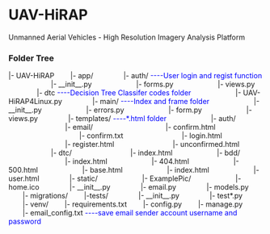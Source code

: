# UAV-HiRAP
Unmanned Aerial Vehicles - High Resolution Imagery Analysis Platform

### Folder Tree
|- UAV-HiRAP
&emsp;&emsp;|- app/
&emsp;&emsp;&emsp;&emsp;|- auth/ <font color='blue'>----User login and regist function</font>
&emsp;&emsp;&emsp;&emsp;&emsp;&emsp;|- \_\_init\_\_.py
&emsp;&emsp;&emsp;&emsp;&emsp;&emsp;|- forms.py
&emsp;&emsp;&emsp;&emsp;&emsp;&emsp;|- views.py
&emsp;&emsp;&emsp;&emsp;|- dtc <font color='blue'>----Decision Tree Classifer codes folder</font>
&emsp;&emsp;&emsp;&emsp;&emsp;&emsp;|- UAV-HiRAP4Linux.py
&emsp;&emsp;&emsp;&emsp;|- main/ <font color='blue'>----Index and frame folder</font>
&emsp;&emsp;&emsp;&emsp;&emsp;&emsp;|- \_\_init\_\_.py
&emsp;&emsp;&emsp;&emsp;&emsp;&emsp;|- errors.py
&emsp;&emsp;&emsp;&emsp;&emsp;&emsp;|- form.py
&emsp;&emsp;&emsp;&emsp;&emsp;&emsp;|- views.py
&emsp;&emsp;&emsp;&emsp;|- templates/ <font color='blue'>----*.html folder</font>
&emsp;&emsp;&emsp;&emsp;&emsp;&emsp;|- auth/
&emsp;&emsp;&emsp;&emsp;&emsp;&emsp;&emsp;&emsp;|- email/
&emsp;&emsp;&emsp;&emsp;&emsp;&emsp;&emsp;&emsp;&emsp;&emsp;|- confirm.html
&emsp;&emsp;&emsp;&emsp;&emsp;&emsp;&emsp;&emsp;&emsp;&emsp;|- confirm.txt
&emsp;&emsp;&emsp;&emsp;&emsp;&emsp;&emsp;&emsp;|- login.html
&emsp;&emsp;&emsp;&emsp;&emsp;&emsp;&emsp;&emsp;|- register.html
&emsp;&emsp;&emsp;&emsp;&emsp;&emsp;&emsp;&emsp;|- unconfirmed.html
&emsp;&emsp;&emsp;&emsp;&emsp;&emsp;|- dtc/
&emsp;&emsp;&emsp;&emsp;&emsp;&emsp;&emsp;&emsp;|- index.html
&emsp;&emsp;&emsp;&emsp;&emsp;&emsp;|- bdd/
&emsp;&emsp;&emsp;&emsp;&emsp;&emsp;&emsp;&emsp;|- index.html
&emsp;&emsp;&emsp;&emsp;&emsp;&emsp;|- 404.html
&emsp;&emsp;&emsp;&emsp;&emsp;&emsp;|- 500.html
&emsp;&emsp;&emsp;&emsp;&emsp;&emsp;|- base.html
&emsp;&emsp;&emsp;&emsp;&emsp;&emsp;|- index.html
&emsp;&emsp;&emsp;&emsp;&emsp;&emsp;|- user.html
&emsp;&emsp;&emsp;&emsp;|- static/
&emsp;&emsp;&emsp;&emsp;&emsp;&emsp;|- ExamplePic/
&emsp;&emsp;&emsp;&emsp;&emsp;&emsp;|- home.ico
&emsp;&emsp;&emsp;&emsp;|- \_\_init\_\_.py
&emsp;&emsp;&emsp;&emsp;|- email.py
&emsp;&emsp;&emsp;&emsp;|- models.py
&emsp;&emsp;|- migrations/
&emsp;&emsp;|-tests/
&emsp;&emsp;&emsp;&emsp;|- \_\_init\_\_.py
&emsp;&emsp;&emsp;&emsp;|- test\*.py
&emsp;&emsp;|- venv/
&emsp;&emsp;|- requirements.txt
&emsp;&emsp;|- config.py
&emsp;&emsp;|- manage.py
&emsp;&emsp;|- email_config.txt <font color='blue'>----save email sender account username and password</font>